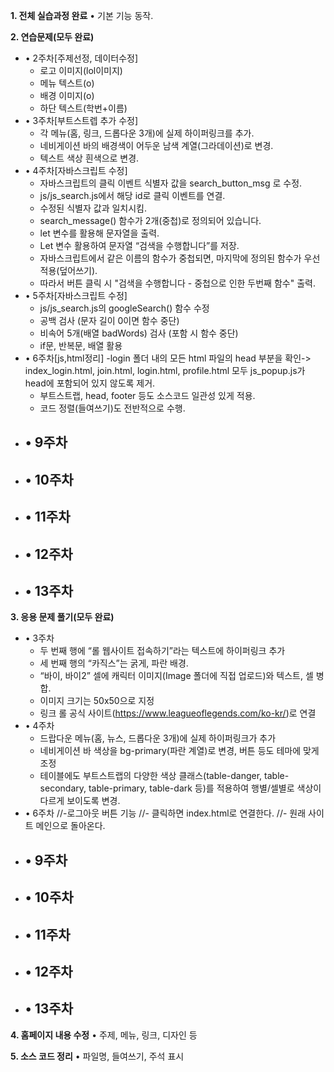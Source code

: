 **1. 전체 실습과정 완료**
• 기본 기능 동작.

**2. 연습문제(모두 완료)**
- • 2주차[주제선정, 데이터수정]
  - 로고 이미지(lol이미지)
  - 메뉴 텍스트(o)
  - 배경 이미지(o)
  - 하단 텍스트(학번+이름)
- • 3주차[부트스트렙 추가 수정]
  - 각 메뉴(홈, 링크, 드롭다운 3개)에 실제 하이퍼링크를 추가.
  - 네비게이션 바의 배경색이 어두운 남색 계열(그라데이션)로 변경.
  - 텍스트 색상 흰색으로 변경.
- • 4주차[자바스크립트 수정]
  - 자바스크립트의 클릭 이벤트 식별자 값을 search_button_msg 로 수정.
  - js/js_search.js에서 해당 id로 클릭 이벤트를 연결.
  - 수정된 식별자 값과 일치시킴.
  - search_message() 함수가 2개(중첩)로 정의되어 있습니다.
  - let 변수를 활용해 문자열을 출력.
  - Let 변수 활용하여 문자열 “검색을 수행합니다”를 저장.
  - 자바스크립트에서 같은 이름의 함수가 중첩되면, 마지막에 정의된 함수가 우선 적용(덮어쓰기).
  - 따라서 버튼 클릭 시 "검색을 수행합니다 - 중첩으로 인한 두번째 함수" 출력.
- • 5주차[자바스크립트 수정]
  - js/js_search.js의 googleSearch() 함수 수정
  - 공백 검사 (문자 길이 0이면 함수 중단)
  - 비속어 5개(배열 badWords) 검사 (포함 시 함수 중단)
  - if문, 반복문, 배열 활용
- • 6주차[js,html정리]
  -login 폴더 내의 모든 html 파일의 head 부분을 확인-> index_login.html, join.html, login.html, profile.html 모두 js_popup.js가 head에 포함되어 있지 않도록 제거.
  - 부트스트랩, head, footer 등도 소스코드 일관성 있게 적용.
  - 코드 정렬(들여쓰기)도 전반적으로 수행.
- • 9주차
  -  
- • 10주차
  -
- • 11주차
  -
- • 12주차
  -
- • 13주차
  -

**3. 응용 문제 풀기(모두 완료)**
- • 3주차
  - 두 번째 행에 “롤 웹사이트 접속하기”라는 텍스트에 하이퍼링크 추가
  - 세 번째 행의 “카직스”는 굵게, 파란 배경.
  - “바이, 바이2” 셀에 캐릭터 이미지(Image 폴더에 직접 업로드)와 텍스트, 셀 병합.
  - 이미지 크기는 50x50으로 지정
  - 링크 롤 공식 사이트(https://www.leagueoflegends.com/ko-kr/)로 연결
- • 4주차
  - 드랍다운 메뉴(홈, 뉴스, 드롭다운 3개)에 실제 하이퍼링크가 추가
  - 네비게이션 바 색상을 bg-primary(파란 계열)로 변경, 버튼 등도 테마에 맞게 조정
  - 테이블에도 부트스트랩의 다양한 색상 클래스(table-danger, table-secondary, table-primary, table-dark 등)를 적용하여 행별/셀별로 색상이 다르게 보이도록 변경.
- • 6주차
  //-로그아웃 버튼 기능
  //- 클릭하면 index.html로 연결한다.
  //- 원래 사이트 메인으로 돌아온다.
- • 9주차
  -  
- • 10주차
  -
- • 11주차
  -
- • 12주차
  -
- • 13주차
  -

**4. 홈페이지 내용 수정**
• 주제, 메뉴, 링크, 디자인 등

**5. 소스 코드 정리**
• 파일명, 들여쓰기, 주석 표시
